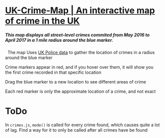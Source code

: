 # [UK-Crime-Map | An interactive map of crime in the UK](https://thatguywiththatname.github.io/UK-Crime-Map/)

##### This map displays all street-level crimes commited from May 2016 to  April 2017 in a 1 mile radius around the blue marker.
&nbsp;
The map Uses [UK Police data](https://data.police.uk) to gather the location of crimes in a radius around the blue marker

Crime markers appear in red, and if you hover over them, it will show you the first crime recorded in that specific location

Drag the blue marker to a new location to see different areas of crime

Each red marker is only the approximate location of a crime, and not exact

# ToDo

In `crimes.js`, `mode()` is called for every crime found, which causes quite a lot of lag. Find a way for it to only be called
after all crimes have be found

